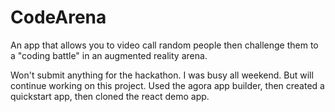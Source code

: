 # CodeArena

An app that allows you to video call random people then challenge them to a "coding battle" in an augmented reality arena.

Won't submit anything for the hackathon. I was busy all weekend. But will continue working on this project. Used the agora app builder, then created a quickstart app, then cloned the react demo app.
